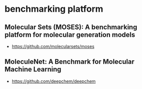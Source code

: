 # benchmarking platform

## Molecular Sets (MOSES): A benchmarking platform for molecular generation models
- https://github.com/molecularsets/moses

## MoleculeNet: A Benchmark for Molecular Machine Learning
- https://github.com/deepchem/deepchem
